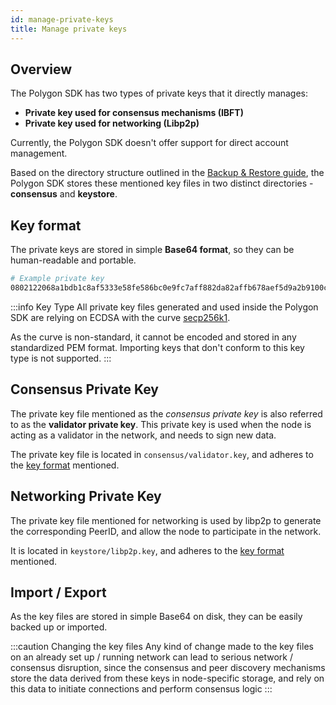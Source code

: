 ```yaml
---
id: manage-private-keys
title: Manage private keys
---
```


## Overview

The Polygon SDK has two types of private keys that it directly manages:
* **Private key used for consensus mechanisms (IBFT)**
* **Private key used for networking (Libp2p)**

Currently, the Polygon SDK doesn't offer support for direct account management.

Based on the directory structure outlined in the [Backup & Restore guide](/docs/working-with-node/backup-restore),
the Polygon SDK stores these mentioned key files in two distinct directories - **consensus** and **keystore**.

## Key format

The private keys are stored in simple **Base64 format**, so they can be human-readable and portable.

```bash
# Example private key
0802122068a1bdb1c8af5333e58fe586bc0e9fc7aff882da82affb678aef5d9a2b9100c0
```

:::info Key Type
All private key files generated and used inside the Polygon SDK are relying on ECDSA with the curve [secp256k1](https://en.bitcoin.it/wiki/Secp256k1).

As the curve is non-standard, it cannot be encoded and stored in any standardized PEM format.
Importing keys that don't conform to this key type is not supported.
:::
## Consensus Private Key

The private key file mentioned as the *consensus private key* is also referred to as the **validator private key**.
This private key is used when the node is acting as a validator in the network, and needs to sign new data.

The private key file is located in `consensus/validator.key`, and adheres to the [key format](/docs/configuration/manage-private-keys#key-format) mentioned.

## Networking Private Key

The private key file mentioned for networking is used by libp2p to generate the corresponding PeerID, and allow the node to participate in the network.

It is located in `keystore/libp2p.key`, and adheres to the [key format](/docs/configuration/manage-private-keys#key-format) mentioned.

## Import / Export

As the key files are stored in simple Base64 on disk, they can be easily backed up or imported.

:::caution Changing the key files
Any kind of change made to the key files on an already set up / running network can lead to serious network / consensus disruption, 
since the consensus and peer discovery mechanisms store the data derived from these keys in node-specific storage, and rely on this data to
initiate connections and perform consensus logic
:::